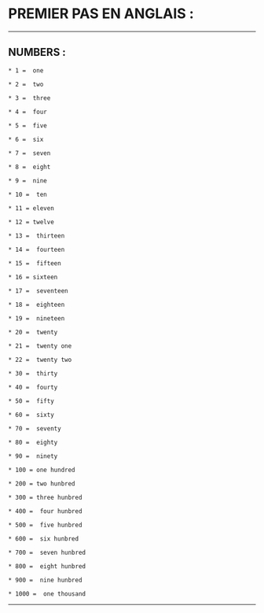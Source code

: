# **PREMIER PAS EN ANGLAIS :**
---

## **NUMBERS :**

    * 1 =  one

    * 2 =  two

    * 3 =  three
    
    * 4 =  four

    * 5 =  five 

    * 6 =  six

    * 7 =  seven

    * 8 =  eight

    * 9 =  nine

    * 10 =  ten

    * 11 = eleven

    * 12 = twelve

    * 13 =  thirteen

    * 14 =  fourteen

    * 15 =  fifteen

    * 16 = sixteen

    * 17 =  seventeen

    * 18 =  eighteen

    * 19 =  nineteen

    * 20 =  twenty

    * 21 =  twenty one

    * 22 =  twenty two

    * 30 =  thirty

    * 40 =  fourty

    * 50 =  fifty

    * 60 =  sixty

    * 70 =  seventy

    * 80 =  eighty

    * 90 =  ninety

    * 100 = one hundred

    * 200 = two hunbred

    * 300 = three hunbred

    * 400 =  four hunbred

    * 500 =  five hunbred

    * 600 =  six hunbred

    * 700 =  seven hunbred

    * 800 =  eight hunbred

    * 900 =  nine hunbred

    * 1000 =  one thousand
---